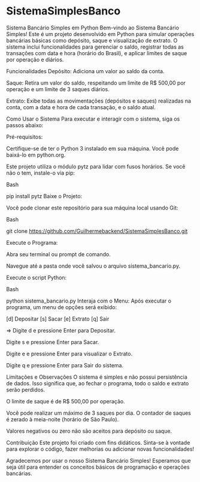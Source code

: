 # SistemaSimplesBanco

Sistema Bancário Simples em Python
Bem-vindo ao Sistema Bancário Simples! Este é um projeto desenvolvido em Python para simular operações bancárias básicas como depósito, saque e visualização de extrato. O sistema inclui funcionalidades para gerenciar o saldo, registrar todas as transações com data e hora (horário do Brasil), e aplicar limites de saque por operação e diários.

Funcionalidades
Depósito: Adiciona um valor ao saldo da conta.

Saque: Retira um valor do saldo, respeitando um limite de R$ 500,00 por operação e um limite de 3 saques diários.

Extrato: Exibe todas as movimentações (depósitos e saques) realizadas na conta, com a data e hora de cada transação, e o saldo atual.

Como Usar o Sistema
Para executar e interagir com o sistema, siga os passos abaixo:

Pré-requisitos:

Certifique-se de ter o Python 3 instalado em sua máquina. Você pode baixá-lo em python.org.

Este projeto utiliza o módulo pytz para lidar com fusos horários. Se você não o tem, instale-o via pip:

Bash

pip install pytz
Baixe o Projeto:

Você pode clonar este repositório para sua máquina local usando Git:

Bash

git clone https://github.com/Guilhermebackend/SistemaSimplesBanco.git


Execute o Programa:

Abra seu terminal ou prompt de comando.

Navegue até a pasta onde você salvou o arquivo sistema_bancario.py.

Execute o script Python:

Bash

python sistema_bancario.py
Interaja com o Menu:
Após executar o programa, um menu de opções será exibido:

[d] Depositar
[s] Sacar
[e] Extrato
[q] Sair

=>
Digite d e pressione Enter para Depositar.

Digite s e pressione Enter para Sacar.

Digite e e pressione Enter para visualizar o Extrato.

Digite q e pressione Enter para Sair do sistema.

Limitações e Observações
O sistema é simples e não possui persistência de dados. Isso significa que, ao fechar o programa, todo o saldo e extrato serão perdidos.

O limite de saque é de R$ 500,00 por operação.

Você pode realizar um máximo de 3 saques por dia. O contador de saques é zerado à meia-noite (horário de São Paulo).

Valores negativos ou zero não são aceitos para depósito ou saque.

Contribuição
Este projeto foi criado com fins didáticos. Sinta-se à vontade para explorar o código, fazer melhorias ou adicionar novas funcionalidades!

Agradecemos por usar o nosso Sistema Bancário Simples! Esperamos que seja útil para entender os conceitos básicos de programação e operações bancárias.
